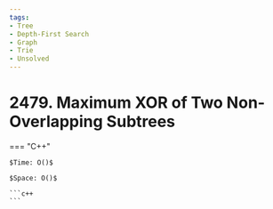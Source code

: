 ```yaml
---
tags:
- Tree
- Depth-First Search
- Graph
- Trie
- Unsolved
---
```



# 2479. Maximum XOR of Two Non-Overlapping Subtrees

=== "C++"

    $Time: O()$

    $Space: O()$

    ```c++
    ```